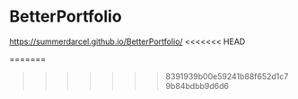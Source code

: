 # BetterPortfolio
https://summerdarcel.github.io/BetterPortfolio/
<<<<<<< HEAD

=======
>>>>>>> 8391939b00e59241b88f652d1c79b84bdbb9d6d6
